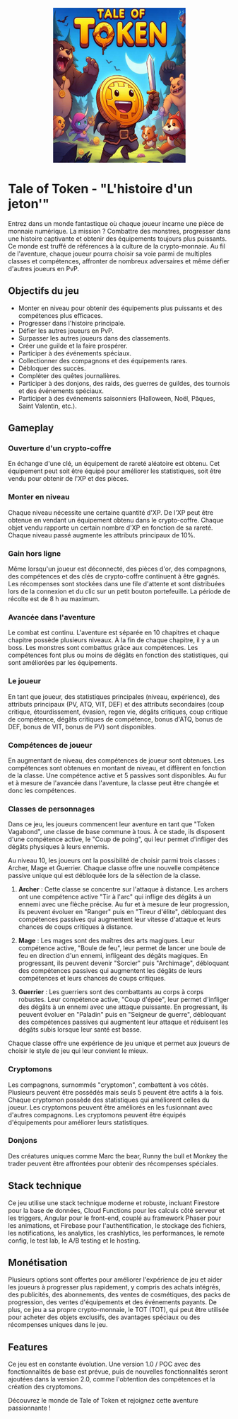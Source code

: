<p align="center">
  <img src="img/logo.jpg" width="300" height="350">
</p>

# Tale of Token - "L'histoire d'un jeton'"

Entrez dans un monde fantastique où chaque joueur incarne une pièce de monnaie numérique. La mission ? Combattre des monstres, progresser dans une histoire captivante et obtenir des équipements toujours plus puissants. Ce monde est truffé de références à la culture de la crypto-monnaie. Au fil de l'aventure, chaque joueur pourra choisir sa voie parmi de multiples classes et compétences, affronter de nombreux adversaires et même défier d'autres joueurs en PvP.

## Objectifs du jeu

- Monter en niveau pour obtenir des équipements plus puissants et des compétences plus efficaces.
- Progresser dans l'histoire principale.
- Défier les autres joueurs en PvP.
- Surpasser les autres joueurs dans des classements.
- Créer une guilde et la faire prospérer.
- Participer à des événements spéciaux.
- Collectionner des compagnons et des équipements rares.
- Débloquer des succès.
- Compléter des quêtes journalières.
- Participer à des donjons, des raids, des guerres de guildes, des tournois et des événements spéciaux.
- Participer à des événements saisonniers (Halloween, Noël, Pâques, Saint Valentin, etc.).

## Gameplay

### Ouverture d'un crypto-coffre

En échange d'une clé, un équipement de rareté aléatoire est obtenu. Cet équipement peut soit être équipé pour améliorer les statistiques, soit être vendu pour obtenir de l'XP et des pièces.

### Monter en niveau

Chaque niveau nécessite une certaine quantité d'XP. De l'XP peut être obtenue en vendant un équipement obtenu dans le crypto-coffre. Chaque objet vendu rapporte un certain nombre d'XP en fonction de sa rareté. Chaque niveau passé augmente les attributs principaux de 10%.

### Gain hors ligne

Même lorsqu'un joueur est déconnecté, des pièces d'or, des compagnons, des compétences et des clés de crypto-coffre continuent à être gagnés. Les récompenses sont stockées dans une file d'attente et sont distribuées lors de la connexion et du clic sur un petit bouton portefeuille. La période de récolte est de 8 h au maximum.

### Avancée dans l'aventure

Le combat est continu. L'aventure est séparée en 10 chapitres et chaque chapitre possède plusieurs niveaux. À la fin de chaque chapitre, il y a un boss. Les monstres sont combattus grâce aux compétences. Les compétences font plus ou moins de dégâts en fonction des statistiques, qui sont améliorées par les équipements.

### Le joueur

En tant que joueur, des statistiques principales (niveau, expérience), des attributs principaux (PV, ATQ, VIT, DEF) et des attributs secondaires (coup critique, étourdissement, évasion, regen vie, dégâts critiques, coup critique de compétence, dégâts critiques de compétence, bonus d'ATQ, bonus de DEF, bonus de VIT, bonus de PV) sont disponibles.

### Compétences de joueur

En augmentant de niveau, des compétences de joueur sont obtenues. Les compétences sont obtenues en montant de niveau, et diffèrent en fonction de la classe. Une compétence active et 5 passives sont disponibles. Au fur et à mesure de l'avancée dans l'aventure, la classe peut être changée et donc les compétences.

### Classes de personnages

Dans ce jeu, les joueurs commencent leur aventure en tant que "Token Vagabond", une classe de base commune à tous. À ce stade, ils disposent d'une compétence active, le "Coup de poing", qui leur permet d'infliger des dégâts physiques à leurs ennemis.

Au niveau 10, les joueurs ont la possibilité de choisir parmi trois classes : Archer, Mage et Guerrier. Chaque classe offre une nouvelle compétence passive unique qui est débloquée lors de la sélection de la classe.

1. **Archer** : Cette classe se concentre sur l'attaque à distance. Les archers ont une compétence active "Tir à l'arc" qui inflige des dégâts à un ennemi avec une flèche précise. Au fur et à mesure de leur progression, ils peuvent évoluer en "Ranger" puis en "Tireur d'élite", débloquant des compétences passives qui augmentent leur vitesse d'attaque et leurs chances de coups critiques à distance.

2. **Mage** : Les mages sont des maîtres des arts magiques. Leur compétence active, "Boule de feu", leur permet de lancer une boule de feu en direction d'un ennemi, infligeant des dégâts magiques. En progressant, ils peuvent devenir "Sorcier" puis "Archimage", débloquant des compétences passives qui augmentent les dégâts de leurs compétences et leurs chances de coups critiques.

3. **Guerrier** : Les guerriers sont des combattants au corps à corps robustes. Leur compétence active, "Coup d'épée", leur permet d'infliger des dégâts à un ennemi avec une attaque puissante. En progressant, ils peuvent évoluer en "Paladin" puis en "Seigneur de guerre", débloquant des compétences passives qui augmentent leur attaque et réduisent les dégâts subis lorsque leur santé est basse.

Chaque classe offre une expérience de jeu unique et permet aux joueurs de choisir le style de jeu qui leur convient le mieux.

### Cryptomons

Les compagnons, surnommés "cryptomon", combattent à vos côtés. Plusieurs peuvent être possédés mais seuls 5 peuvent être actifs à la fois. Chaque cryptomon possède des statistiques qui améliorent celles du joueur. Les cryptomons peuvent être améliorés en les fusionnant avec d'autres compagnons. Les cryptomons peuvent être équipés d'équipements pour améliorer leurs statistiques.

### Donjons

Des créatures uniques comme Marc the bear, Runny the bull et Monkey the trader peuvent être affrontées pour obtenir des récompenses spéciales.

## Stack technique

Ce jeu utilise une stack technique moderne et robuste, incluant Firestore pour la base de données, Cloud Functions pour les calculs côté serveur et les triggers, Angular pour le front-end, couplé au framework Phaser pour les animations, et Firebase pour l'authentification, le stockage des fichiers, les notifications, les analytics, les crashlytics, les performances, le remote config, le test lab, le A/B testing et le hosting.

## Monétisation

Plusieurs options sont offertes pour améliorer l'expérience de jeu et aider les joueurs à progresser plus rapidement, y compris des achats intégrés, des publicités, des abonnements, des ventes de cosmétiques, des packs de progression, des ventes d'équipements et des événements payants. De plus, ce jeu a sa propre crypto-monnaie, le TOT (TOT), qui peut être utilisée pour acheter des objets exclusifs, des avantages spéciaux ou des récompenses uniques dans le jeu.

## Features

Ce jeu est en constante évolution. Une version 1.0 / POC avec des fonctionnalités de base est prévue, puis de nouvelles fonctionnalités seront ajoutées dans la version 2.0, comme l'obtention des compétences et la création des cryptomons.

Découvrez le monde de Tale of Token et rejoignez cette aventure passionnante !
